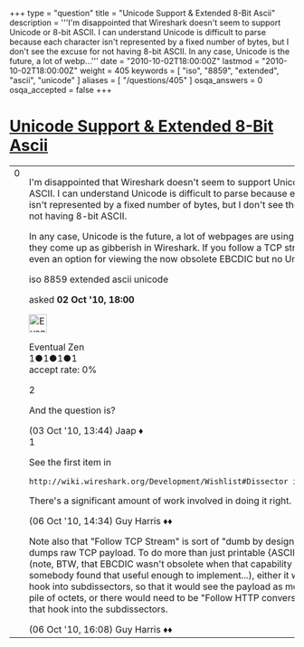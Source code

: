 +++
type = "question"
title = "Unicode Support &amp; Extended 8-Bit Ascii"
description = '''I&#x27;m disappointed that Wireshark doesn&#x27;t seem to support Unicode or 8-bit ASCII. I can understand Unicode is difficult to parse because each character isn&#x27;t represented by a fixed number of bytes, but I don&#x27;t see the excuse for not having 8-bit ASCII. In any case, Unicode is the future, a lot of webp...'''
date = "2010-10-02T18:00:00Z"
lastmod = "2010-10-02T18:00:00Z"
weight = 405
keywords = [ "iso", "8859", "extended", "ascii", "unicode" ]
aliases = [ "/questions/405" ]
osqa_answers = 0
osqa_accepted = false
+++

<div class="headNormal">

# [Unicode Support & Extended 8-Bit Ascii](/questions/405/unicode-support-extended-8-bit-ascii)

</div>

<div id="main-body">

<div id="askform">

<table id="question-table" style="width:100%;"><colgroup><col style="width: 50%" /><col style="width: 50%" /></colgroup><tbody><tr class="odd"><td style="width: 30px; vertical-align: top"><div class="vote-buttons"><div id="post-405-score" class="post-score" title="current number of votes">0</div><div id="favorite-count" class="favorite-count"></div></div></td><td><div id="item-right"><div class="question-body"><p>I'm disappointed that Wireshark doesn't seem to support Unicode or 8-bit ASCII. I can understand Unicode is difficult to parse because each character isn't represented by a fixed number of bytes, but I don't see the excuse for not having 8-bit ASCII.</p><p>In any case, Unicode is the future, a lot of webpages are using it already and they come up as gibberish in Wireshark. If you follow a TCP stream there is even an option for viewing the now obsolete EBCDIC but no Unicode.</p></div><div id="question-tags" class="tags-container tags">iso 8859 extended ascii unicode</div><div id="question-controls" class="post-controls"></div><div class="post-update-info-container"><div class="post-update-info post-update-info-user"><p>asked <strong>02 Oct '10, 18:00</strong></p><img src="https://secure.gravatar.com/avatar/773762053fcc91fb86dd50ea9a1595fc?s=32&amp;d=identicon&amp;r=g" class="gravatar" width="32" height="32" alt="Eventual%20Zen&#39;s gravatar image" /><p>Eventual Zen<br />
<span class="score" title="1 reputation points">1</span><span title="1 badges"><span class="badge1">●</span><span class="badgecount">1</span></span><span title="1 badges"><span class="silver">●</span><span class="badgecount">1</span></span><span title="1 badges"><span class="bronze">●</span><span class="badgecount">1</span></span><br />
<span class="accept_rate" title="Rate of the user&#39;s accepted answers">accept rate:</span> <span title="Eventual Zen has no accepted answers">0%</span></p></div></div><div id="comments-container-405" class="comments-container"><span id="409"></span><div id="comment-409" class="comment"><div id="post-409-score" class="comment-score">2</div><div class="comment-text"><p>And the question is?</p></div><div id="comment-409-info" class="comment-info"><span class="comment-age">(03 Oct '10, 13:44)</span> Jaap ♦</div></div><span id="446"></span><div id="comment-446" class="comment"><div id="post-446-score" class="comment-score">1</div><div class="comment-text"><p>See the first item in</p><pre><code>http://wiki.wireshark.org/Development/Wishlist#Dissector_infrastructure</code></pre><p>There's a significant amount of work involved in doing it right.</p></div><div id="comment-446-info" class="comment-info"><span class="comment-age">(06 Oct '10, 14:34)</span> Guy Harris ♦♦</div></div><span id="448"></span><div id="comment-448" class="comment"><div id="post-448-score" class="comment-score"></div><div class="comment-text"><p>Note also that "Follow TCP Stream" is sort of "dumb by design", in that it just dumps raw TCP payload. To do more than just printable {ASCII,EBCDIC} (note, BTW, that EBCDIC wasn't obsolete when that capability was added, as somebody found that useful enough to implement...), either it would need to hook into subdissectors, so that it would see the payload as more than just a pile of octets, or there would need to be "Follow HTTP conversation" etc. that hook into the subdissectors.</p></div><div id="comment-448-info" class="comment-info"><span class="comment-age">(06 Oct '10, 16:08)</span> Guy Harris ♦♦</div></div></div><div id="comment-tools-405" class="comment-tools"></div><div class="clear"></div><div id="comment-405-form-container" class="comment-form-container"></div><div class="clear"></div></div></td></tr></tbody></table>

</div>

</div>

